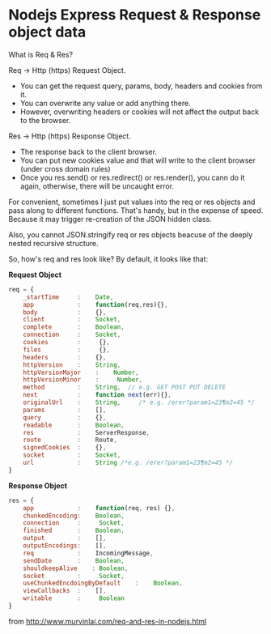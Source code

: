 <!-- TITLE: Req Res Object -->
<!-- SUBTITLE: A quick summary of Req Res Object -->

# Nodejs Express Request & Response object data

What is Req & Res?

Req -> Http (https) Request Object.
- You can get the request query, params, body, headers and cookies from it.
- You can overwrite any value or add anything there.
- However, overwriting headers or cookies will not affect the output back to the browser. 


Res -> Http (https) Response Object. 
- The response back to the client browser.
- You can put new cookies value and that will write to the client browser (under cross domain rules)
- Once you res.send() or res.redirect() or res.render(), you cann do it again, otherwise, there will be uncaught error. 

For convenient, sometimes I just put values into the req or res objects and pass along to different functions.  That's handy, but in the expense of speed.  Because it may trigger re-creation of the JSON hidden class.  

Also, you cannot JSON.stringify req or res objects beacuse of the deeply nested recursive structure.

So, how's req and res look like?  By default, it looks like that:

**Request Object**

```js
req = {
    _startTime     :    Date, 
    app            :    function(req,res){},
    body           :    {},
    client         :    Socket,
    complete       :    Boolean,
    connection     :    Socket,
    cookies        :     {},
    files          :     {},
    headers        :    {},
    httpVersion    :    String,
    httpVersionMajor    :    Number,
    httpVersionMinor    :     Number,
    method         :    String,  // e.g. GET POST PUT DELETE
    next           :    function next(err){},
    originalUrl    :    String,     /* e.g. /erer?param1=23¶m2=45 */
    params         :    [],
    query          :    {},
    readable       :    Boolean,
    res            :    ServerResponse,
    route          :    Route,
    signedCookies  :    {},
    socket         :    Socket,
    url            :    String /*e.g. /erer?param1=23¶m2=45 */
}
```


**Response Object**

```js
res = {
    app            :    function(req, res) {},
    chunkedEncoding:    Boolean,
    connection     :     Socket,
    finished       :    Boolean,
    output         :    [],
    outputEncodings:    [],
    req            :    IncomingMessage,
    sendDate       :    Boolean,
    shouldkeepAlive    : Boolean,
    socket         :     Socket,
    useChunkedEncdoingByDefault    :    Boolean,
    viewCallbacks  :    [],
    writable       :     Boolean
}
```

from http://www.murvinlai.com/req-and-res-in-nodejs.html
